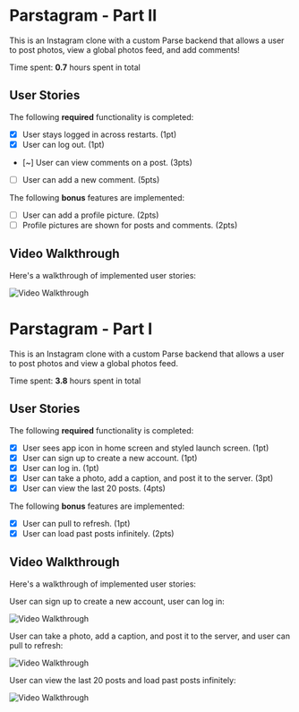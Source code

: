 # Parstagram - Part II

This is an Instagram clone with a custom Parse backend that allows a user to post photos, view a global photos feed, and add comments!

Time spent: **0.7** hours spent in total

## User Stories

The following **required** functionality is completed:

- [x] User stays logged in across restarts. (1pt)
- [x] User can log out. (1pt)
- [~] User can view comments on a post. (3pts)
- [ ] User can add a new comment. (5pts)

The following **bonus** features are implemented:

- [ ] User can add a profile picture. (2pts)
- [ ] Profile pictures are shown for posts and comments. (2pts)

## Video Walkthrough

Here's a walkthrough of implemented user stories:

<img src='http://i.imgur.com/link/to/your/gif/file.gif' title='Video Walkthrough' width='' alt='Video Walkthrough' />

# Parstagram - Part I

This is an Instagram clone with a custom Parse backend that allows a user to post photos and view a global photos feed.

Time spent: **3.8** hours spent in total

## User Stories

The following **required** functionality is completed:

- [x] User sees app icon in home screen and styled launch screen. (1pt)
- [x] User can sign up to create a new account. (1pt)
- [x] User can log in. (1pt)
- [x] User can take a photo, add a caption, and post it to the server. (3pt)
- [x] User can view the last 20 posts. (4pts)

The following **bonus** features are implemented:

- [x] User can pull to refresh. (1pt)
- [x] User can load past posts infinitely. (2pts)

## Video Walkthrough

Here's a walkthrough of implemented user stories:

User can sign up to create a new account, user can log in:

<img src='http://g.recordit.co/P5rBj2qIiN.gif' title='Video Walkthrough' width='' alt='Video Walkthrough' />

User can take a photo, add a caption, and post it to the server, and  user can pull to refresh:

<img src='http://g.recordit.co/3N0rGXZOti.gif' title='Video Walkthrough' width='' alt='Video Walkthrough' />

User can view the last 20 posts and load past posts infinitely:

<img src='http://g.recordit.co/eC6Et1NjnR.gif' title='Video Walkthrough' width='' alt='Video Walkthrough' />
